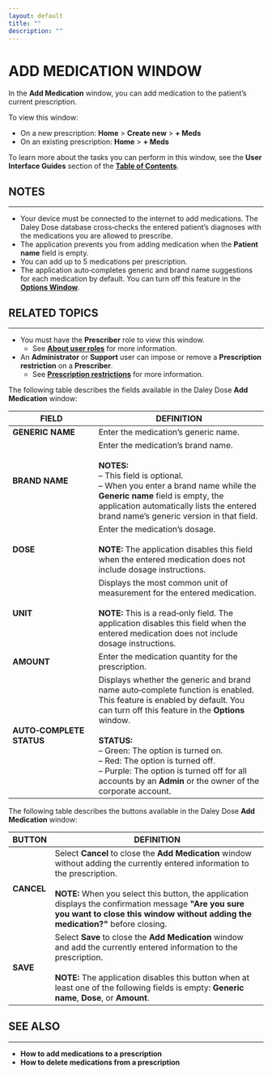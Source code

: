 ```yaml
---
layout: default
title: ""
description: ""
---
```


# **ADD MEDICATION WINDOW**
In the **Add Medication** window, you can add medication to the patient’s current prescription.

To view this window:  
- On a new prescription: **Home** > **Create new** > **+ Meds**  
- On an existing prescription: **Home** > **+ Meds**  

To learn more about the tasks you can perform in this window, see the **User Interface Guides** section of the [**Table of Contents**](/daleydose/help-files#user-interface-guides).

## **NOTES**
---
- Your device must be connected to the internet to add medications. The Daley Dose database cross‑checks the entered patient’s diagnoses with the medications you are allowed to prescribe.  
- The application prevents you from adding medication when the **Patient name** field is empty.  
- You can add up to 5 medications per prescription.  
- The application auto‑completes generic and brand name suggestions for each medication by default. You can turn off this feature in the [**Options Window**](/daleydose/options-window).  

## **RELATED TOPICS**
---
- You must have the **Prescriber** role to view this window.  
  + See [**About user roles**](/daleydose/about-user-roles) for more information.  
- An **Administrator** or **Support** user can impose or remove a **Prescription restriction** on a **Prescriber**.  
  + See [**Prescription restrictions**](/daleydose/about-prescription-restrictions) for more information.

The following table describes the fields available in the Daley Dose **Add Medication** window:

| **FIELD** | **DEFINITION** |
|-----------|----------------|
| **GENERIC NAME** | Enter the medication’s generic name. |
| **BRAND NAME** | Enter the medication’s brand name.<br><br>**NOTES:**<br>– This field is optional.<br>– When you enter a brand name while the **Generic name** field is empty, the application automatically lists the entered brand name’s generic version in that field. |
| **DOSE** | Enter the medication’s dosage.<br><br>**NOTE:** The application disables this field when the entered medication does not include dosage instructions. |
| **UNIT** | Displays the most common unit of measurement for the entered medication.<br><br>**NOTE:** This is a read‑only field. The application disables this field when the entered medication does not include dosage instructions. |
| **AMOUNT** | Enter the medication quantity for the prescription. |
| **AUTO‑COMPLETE STATUS** | Displays whether the generic and brand name auto‑complete function is enabled. This feature is enabled by default. You can turn off this feature in the **Options** window.<br><br>**STATUS:**<br>– Green: The option is turned on.<br>– Red: The option is turned off.<br>– Purple: The option is turned off for all accounts by an **Admin** or the owner of the corporate account. |

The following table describes the buttons available in the Daley Dose **Add Medication** window:

| **BUTTON** | **DEFINITION** |
|------------|----------------|
| **CANCEL** | Select **Cancel** to close the **Add Medication** window without adding the currently entered information to the prescription.<br><br>**NOTE:** When you select this button, the application displays the confirmation message **"Are you sure you want to close this window without adding the medication?"** before closing. |
| **SAVE** | Select **Save** to close the **Add Medication** window and add the currently entered information to the prescription.<br><br>**NOTE:** The application disables this button when at least one of the following fields is empty: **Generic name**, **Dose**, or **Amount**. |

## SEE ALSO
---
- **How to add medications to a prescription**
- **How to delete medications from a prescription**
